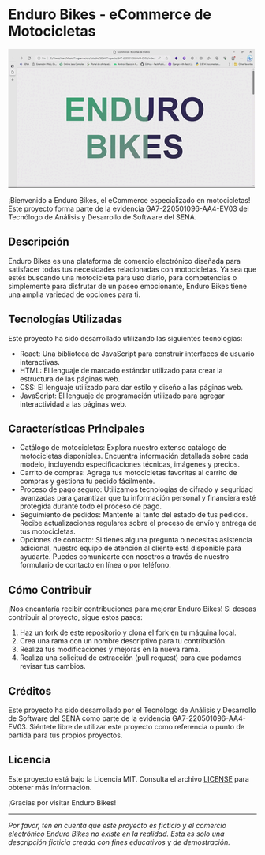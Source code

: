 # Enduro Bikes - eCommerce de Motocicletas

![Enduro Bikes](enduroBikes.gif)

¡Bienvenido a Enduro Bikes, el eCommerce especializado en motocicletas! Este proyecto forma parte de la evidencia GA7-220501096-AA4-EV03 del Tecnólogo de Análisis y Desarrollo de Software del SENA.

## Descripción

Enduro Bikes es una plataforma de comercio electrónico diseñada para satisfacer todas tus necesidades relacionadas con motocicletas. Ya sea que estés buscando una motocicleta para uso diario, para competencias o simplemente para disfrutar de un paseo emocionante, Enduro Bikes tiene una amplia variedad de opciones para ti.

## Tecnologías Utilizadas

Este proyecto ha sido desarrollado utilizando las siguientes tecnologías:

- React: Una biblioteca de JavaScript para construir interfaces de usuario interactivas.
- HTML: El lenguaje de marcado estándar utilizado para crear la estructura de las páginas web.
- CSS: El lenguaje utilizado para dar estilo y diseño a las páginas web.
- JavaScript: El lenguaje de programación utilizado para agregar interactividad a las páginas web.

## Características Principales

- Catálogo de motocicletas: Explora nuestro extenso catálogo de motocicletas disponibles. Encuentra información detallada sobre cada modelo, incluyendo especificaciones técnicas, imágenes y precios.
- Carrito de compras: Agrega tus motocicletas favoritas al carrito de compras y gestiona tu pedido fácilmente.
- Proceso de pago seguro: Utilizamos tecnologías de cifrado y seguridad avanzadas para garantizar que tu información personal y financiera esté protegida durante todo el proceso de pago.
- Seguimiento de pedidos: Mantente al tanto del estado de tus pedidos. Recibe actualizaciones regulares sobre el proceso de envío y entrega de tus motocicletas.
- Opciones de contacto: Si tienes alguna pregunta o necesitas asistencia adicional, nuestro equipo de atención al cliente está disponible para ayudarte. Puedes comunicarte con nosotros a través de nuestro formulario de contacto en línea o por teléfono.

## Cómo Contribuir

¡Nos encantaría recibir contribuciones para mejorar Enduro Bikes! Si deseas contribuir al proyecto, sigue estos pasos:

1. Haz un fork de este repositorio y clona el fork en tu máquina local.
2. Crea una rama con un nombre descriptivo para tu contribución.
3. Realiza tus modificaciones y mejoras en la nueva rama.
4. Realiza una solicitud de extracción (pull request) para que podamos revisar tus cambios.

## Créditos

Este proyecto ha sido desarrollado por el Tecnólogo de Análisis y Desarrollo de Software del SENA como parte de la evidencia GA7-220501096-AA4-EV03. Siéntete libre de utilizar este proyecto como referencia o punto de partida para tus propios proyectos.

## Licencia

Este proyecto está bajo la Licencia MIT. Consulta el archivo [LICENSE](LICENSE) para obtener más información.

¡Gracias por visitar Enduro Bikes!

---

_Por favor, ten en cuenta que este proyecto es ficticio y el comercio electrónico Enduro Bikes no existe en la realidad. Esta es solo una descripción ficticia creada con fines educativos y de demostración._